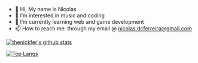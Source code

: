 - 👋 Hi, My name is Nicolas
- 👀 I’m interested in music and coding
- 🌱 I’m currently learning web and game development
- 📫 How to reach me:
  through my email @ nicolas.dcferreira@gmail.com

[![thenickfer's github stats](https://github-readme-stats.vercel.app/api?username=thenickfer&show_icons=true&theme=radical)](https://github.com/anuraghazra/github-readme-stats)

[![Top Langs](https://github-readme-stats.vercel.app/api/top-langs/?username=thenickfer&theme=radical)](https://github.com/anuraghazra/github-readme-stats)


<!---
thenickfer/thenickfer is a ✨ special ✨ repository because its `README.md` (this file) appears on your GitHub profile.
You can click the Preview link to take a look at your changes.
--->
